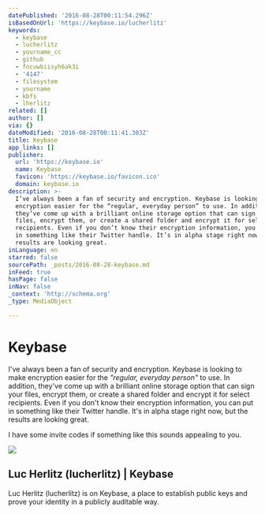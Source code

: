 ```yaml
---
datePublished: '2016-08-28T00:11:54.296Z'
isBasedOnUrl: 'https://keybase.io/lucherlitz'
keywords:
  - keybase
  - lucherlitz
  - yourname_cc
  - github
  - fncuwbiisyh6ak3i
  - '4147'
  - filesystem
  - yourname
  - kbfs
  - lherlitz
related: []
author: []
via: {}
dateModified: '2016-08-28T00:11:41.303Z'
title: Keybase
app_links: []
publisher:
  url: 'https://keybase.io'
  name: Keybase
  favicon: 'https://keybase.io/favicon.ico'
  domain: keybase.io
description: >-
  I’ve always been a fan of security and encryption. Keybase is looking to make
  encryption easier for the “regular, everyday person” to use. In addition,
  they’ve come up with a brilliant online storage option that can sign your
  files, encrypt them, or create a shared folder and encrypt it for select
  recipients. Even if you don’t know their encryption information, you can put
  in something like their Twitter handle. It’s in alpha stage right now, but the
  results are looking great.
inLanguage: en
starred: false
sourcePath: _posts/2016-08-28-keybase.md
inFeed: true
hasPage: false
inNav: false
_context: 'http://schema.org'
_type: MediaObject

---
```

# Keybase

I've always been a fan of security and encryption. Keybase is looking to make encryption easier for the _"regular, everyday person"_ to use. In addition, they've come up with a brilliant online storage option that can sign your files, encrypt them, or create a shared folder and encrypt it for select recipients. Even if you don't know their encryption information, you can put in something like their Twitter handle. It's in alpha stage right now, but the results are looking great.

I have some invite codes if something like this sounds appealing to you.

<article style=""><img src="https://s3-us-west-2.amazonaws.com/the-grid-img/p/4e1be2b03b11868fccea0bf7b19a84a3477822ee.jpg" /><h1>Luc Herlitz (lucherlitz) | Keybase</h1><p>Luc Herlitz (lucherlitz) is on Keybase, a place to establish public keys and prove your identity in a publicly auditable way.</p></article>